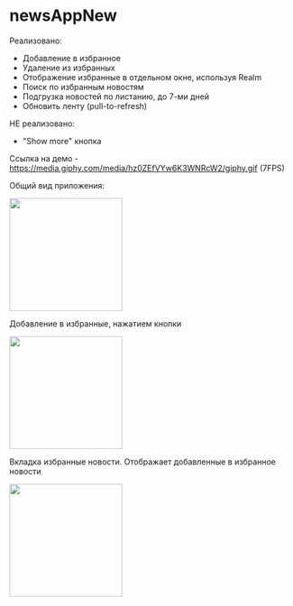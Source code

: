 # newsAppNew

Реализовано: 
 - Добавление в избранное
 - Удаление из избранных
 - Отображение избранные в отдельном окне, используя Realm
 - Поиск по избранным новостям
 - Подгрузка новостей по листанию, до 7-ми дней
 - Обновить ленту (pull-to-refresh)

НЕ реализовано:
 - "Show more" кнопка


Ссылка на демо - https://media.giphy.com/media/hz0ZEfVYw6K3WNRcW2/giphy.gif (7FPS)



Общий вид приложения:

<img src="https://i.imgur.com/grIT7G3.png" width="200" />

Добавление в избранные, нажатием кнопки

<img src="https://i.imgur.com/hCnhrug.png" width="200" />

Вкладка избранные новости. Отображает добавленные в избранное новости

<img src="https://i.imgur.com/R4cc9nZ.png" width="200" />




